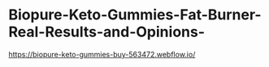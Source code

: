 # Biopure-Keto-Gummies-Fat-Burner-Real-Results-and-Opinions-
https://biopure-keto-gummies-buy-563472.webflow.io/
